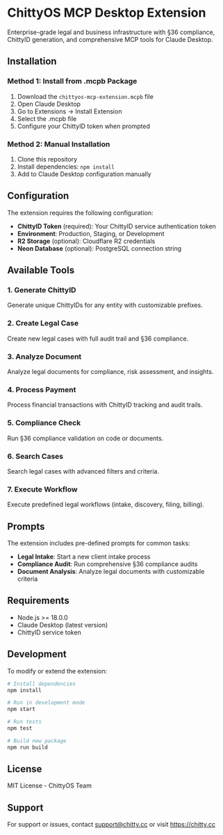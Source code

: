# ChittyOS MCP Desktop Extension

Enterprise-grade legal and business infrastructure with §36 compliance, ChittyID generation, and comprehensive MCP tools for Claude Desktop.

## Installation

### Method 1: Install from .mcpb Package

1. Download the `chittyos-mcp-extension.mcpb` file
2. Open Claude Desktop
3. Go to Extensions → Install Extension
4. Select the .mcpb file
5. Configure your ChittyID token when prompted

### Method 2: Manual Installation

1. Clone this repository
2. Install dependencies: `npm install`
3. Add to Claude Desktop configuration manually

## Configuration

The extension requires the following configuration:

- **ChittyID Token** (required): Your ChittyID service authentication token
- **Environment**: Production, Staging, or Development
- **R2 Storage** (optional): Cloudflare R2 credentials
- **Neon Database** (optional): PostgreSQL connection string

## Available Tools

### 1. Generate ChittyID
Generate unique ChittyIDs for any entity with customizable prefixes.

### 2. Create Legal Case
Create new legal cases with full audit trail and §36 compliance.

### 3. Analyze Document
Analyze legal documents for compliance, risk assessment, and insights.

### 4. Process Payment
Process financial transactions with ChittyID tracking and audit trails.

### 5. Compliance Check
Run §36 compliance validation on code or documents.

### 6. Search Cases
Search legal cases with advanced filters and criteria.

### 7. Execute Workflow
Execute predefined legal workflows (intake, discovery, filing, billing).

## Prompts

The extension includes pre-defined prompts for common tasks:

- **Legal Intake**: Start a new client intake process
- **Compliance Audit**: Run comprehensive §36 compliance audits
- **Document Analysis**: Analyze legal documents with customizable criteria

## Requirements

- Node.js >= 18.0.0
- Claude Desktop (latest version)
- ChittyID service token

## Development

To modify or extend the extension:

```bash
# Install dependencies
npm install

# Run in development mode
npm start

# Run tests
npm test

# Build new package
npm run build
```

## License

MIT License - ChittyOS Team

## Support

For support or issues, contact support@chitty.cc or visit https://chitty.cc